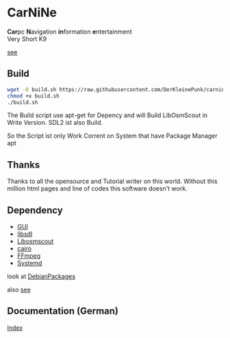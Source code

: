 # CarNiNe

**Car**pc **N**avigation **in**formation **e**ntertainment  
Very Short K9

[see](https://www.carnine.de)

## Build

```bash
wget -O build.sh https://raw.githubusercontent.com/DerKleinePunk/carnine/master/build.sh
chmod +x build.sh
./build.sh
```

The Build script use apt-get for Depency and will Build LibOsmScout in Write Version.
SDL2 ist also Build.

So the Script ist only Work Corrent on System that have Package Manager apt

## Thanks

Thanks to all the opensource and Tutorial writer on this world.
Without this million html pages and line of codes this software doesn't work.

## Dependency

+ [GUI](https://github.com/DerKleinePunk/SDL2GuiHelper)
+ [libsdl](https://www.libsdl.org/)
+ [Libosmscout](http://libosmscout.sourceforge.net/)
+ [cairo](https://cairographics.org/)
+ [FFmpeg](http://ffmpeg.org/)
+ [Systemd](https://systemd.io/)

look at [DebianPackages](DebianPackages.txt)

also [see](https://www.carnine.de/depends.html)

## Documentation (German)

[Index](documents/index.md)
